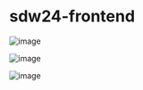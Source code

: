 # sdw24-frontend

![image](https://github.com/gsohz/sdw24-frontend/assets/98726404/562f97c9-5328-4ccd-be26-78769f0f61e7)

![image](https://github.com/gsohz/sdw24-frontend/assets/98726404/0972c6a6-9faa-4a44-b629-03486a951173)

![image](https://github.com/gsohz/sdw24-frontend/assets/98726404/c74361c3-fcf5-405a-b532-0523bfc22ada)
